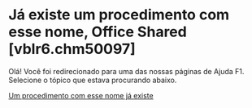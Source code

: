 
# Já existe um procedimento com esse nome, Office Shared [vblr6.chm50097]

Olá! Você foi redirecionado para uma das nossas páginas de Ajuda F1. Selecione o tópico que estava procurando abaixo.

[Um procedimento com esse nome já existe](http://msdn.microsoft.com/library/25df9b7f-f1ae-60f3-612c-c3ebc78c889f%28Office.15%29.aspx)
